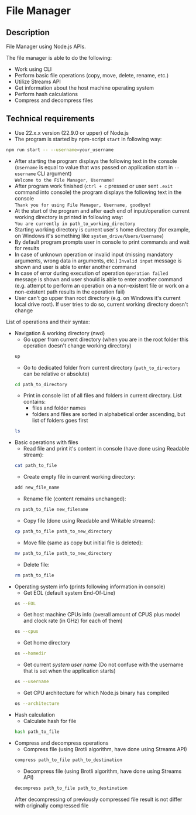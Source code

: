 # File Manager

## Description

File Manager using Node.js APIs.

The file manager is able to do the following:

- Work using CLI
- Perform basic file operations (copy, move, delete, rename, etc.)
- Utilize Streams API
- Get information about the host machine operating system
- Perform hash calculations
- Compress and decompress files

## Technical requirements

- Use 22.x.x version (22.9.0 or upper) of Node.js
- The program is started by npm-script `start` in following way:
```bash
npm run start -- --username=your_username
```
- After starting the program displays the following text in the console (`Username` is equal to value that was passed on application start in `--username` CLI argument)  
`Welcome to the File Manager, Username!`  
- After program work finished (`ctrl + c` pressed or user sent `.exit` command into console) the program displays the following text in the console  
`Thank you for using File Manager, Username, goodbye!`  
- At the start of the program and after each end of input/operation current working directory is printed in following way:  
`You are currently in path_to_working_directory`  
- Starting working directory is current user's home directory (for example, on Windows it's something like `system_drive/Users/Username`)
- By default program prompts user in console to print commands and wait for results  
- In case of unknown operation or invalid input (missing mandatory arguments, wrong data in arguments, etc.) `Invalid input` message is shown and user is able to enter another command
- In case of error during execution of operation `Operation failed` message is shown and user should is able to enter another command (e.g. attempt to perform an operation on a non-existent file or work on a non-existent path results in the operation fail)
- User can't go upper than root directory (e.g. on Windows it's current local drive root). If user tries to do so, current working directory doesn't change  

List of operations and their syntax:
- Navigation & working directory (nwd)
    - Go upper from current directory (when you are in the root folder this operation doesn't change working directory)  
    ```bash
    up
    ```
    - Go to dedicated folder from current directory (`path_to_directory` can be relative or absolute)
    ```bash
    cd path_to_directory
    ```
    - Print in console list of all files and folders in current directory. List contains:
        - files and folder names 
        - folders and files are sorted in alphabetical order ascending, but list of folders goes first
    ```bash
    ls
    ``` 
- Basic operations with files
    - Read file and print it's content in console (have done using Readable stream): 
    ```bash
    cat path_to_file
    ```
    - Create empty file in current working directory: 
    ```bash
    add new_file_name
    ```
    - Rename file (content remains unchanged): 
    ```bash
    rn path_to_file new_filename
    ```
    - Copy file (done using Readable and Writable streams): 
    ```bash
    cp path_to_file path_to_new_directory
    ```
    - Move file (same as copy but initial file is deleted): 
    ```bash
    mv path_to_file path_to_new_directory
    ```
    - Delete file: 
    ```bash
    rm path_to_file
    ```
- Operating system info (prints following information in console)
    - Get EOL (default system End-Of-Line)
    ```bash
    os --EOL
    ```
    - Get host machine CPUs info (overall amount of CPUS plus model and clock rate (in GHz) for each of them)
    ```bash
    os --cpus
    ```
    - Get home directory
    ```bash
    os --homedir
    ```
    - Get current *system user name* (Do not confuse with the username that is set when the application starts)  
    ```bash
    os --username
    ```
    - Get CPU architecture for which Node.js binary has compiled 
    ```bash
    os --architecture
    ```
- Hash calculation  
    - Calculate hash for file
    ```bash
    hash path_to_file
    ```
- Compress and decompress operations  
    - Compress file (using Brotli algorithm, have done using Streams API)  
    ```bash
    compress path_to_file path_to_destination
    ```
    - Decompress file (using Brotli algorithm, have done using Streams API)  
    ```bash
    decompress path_to_file path_to_destination
    ```  
  After decompressing of previously compressed file result is not differ with originally compressed file
    

